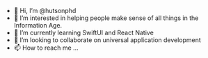 - 👋 Hi, I’m @hutsonphd
- 👀 I’m interested in helping people make sense of all things in the Information Age.
- 🌱 I’m currently learning SwiftUI and React Native
- 💞️ I’m looking to collaborate on universal application development
- 📫 How to reach me ...

<!---
hutsonphd/hutsonphd is a ✨ special ✨ repository because its `README.md` (this file) appears on your GitHub profile.
You can click the Preview link to take a look at your changes.
--->
